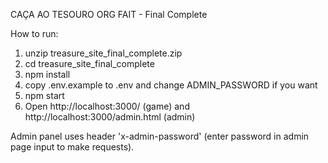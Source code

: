 
CAÇA AO TESOURO ORG FAIT - Final Complete

How to run:
1. unzip treasure_site_final_complete.zip
2. cd treasure_site_final_complete
3. npm install
4. copy .env.example to .env and change ADMIN_PASSWORD if you want
5. npm start
6. Open http://localhost:3000/ (game) and http://localhost:3000/admin.html (admin)

Admin panel uses header 'x-admin-password' (enter password in admin page input to make requests).
